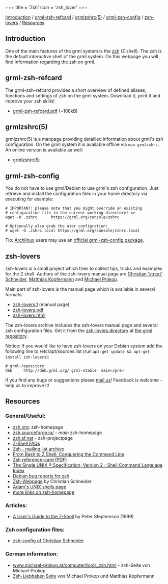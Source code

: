 +++
title = 'Zsh'
icon = 'zsh_lover'
+++

<p><a href="#intro">Introduction</a> / <a
href="#grmlzshrefcard">grml-zsh-refcard</a> / <a
href="#grmlzshrc">grmlzshrc(5)</a> / <a
href="#grmlzshconfig">grml-zsh-config</a> / <a
href="#zshlovers">zsh-lovers</a> / <a
href="#resources">Resources</a></p>

<h2><a name="intro"></a>Introduction</h2>

<p>One of the main features of the grml system is the <a
href="https://zsh.sourceforge.net/">zsh</a> (Z shell). The zsh is the default
<em>interactive</em> shell of the grml system. On this webpage you will
find information regarding the zsh on grml.</p>

<h2><a name="grmlzshrefcard"></a>grml-zsh-refcard</h2>

The grml-zsh-refcard provides a short overview of defined aliases,
functions and settings of zsh on the grml system. Download it, print it
and improve your zsh skills!

* [grml-zsh-refcard.pdf](grml-zsh-refcard.pdf) (~108kB)

<h2><a name="grmlzshrc"></a>grmlzshrc(5)</h2>

grmlzshrc(5) is a manpage providing detailled information about grml's
zsh configuration. On the grml system it is available offline via `man
grmlzshrc`. An online version is available as well:

* [grmlzshrc(5)](grmlzshrc.html)

<h2><a name="grmlzshconfig"></a>grml-zsh-config</h2>

You do not have to use grml/Debian to use grml's zsh configuration.
Just retrieve and install the configuration files in your home directory
via executing for example:

    # IMPORTANT: please note that you might override an existing
    # configuration file in the current working directory! =>
    wget -O .zshrc      https://grml.org/console/zshrc

    # Optionally also grab the user configration:
    # wget -O .zshrc.local https://grml.org/console/zshrc.local

Tip: [Archlinux](https://www.archlinux.org/) users may use an
[official grml-zsh-config package](https://www.archlinux.org/packages/extra/any/grml-zsh-config/).

<h2><a name="zshlovers"></a>zsh-lovers</h2>

zsh-lovers is a small project which tries to collect tips, tricks and
examples for the Z shell. Authors of the zsh-lovers manual page are
[Christian 'strcat' Schneider](https://www.strcat.de/),
[Matthias Kopfermann](/team/) and [Michael Prokop](/team/).

Main part of zsh-lovers is the manual page which is available in
several formats:

* [zsh-lovers.1](zsh-lovers.1) (manual page)
* [zsh-lovers.pdf](zsh-lovers.pdf)
* [zsh-lovers.html](zsh-lovers.html)

The zsh-lovers archive includes the zsh-lovers manual page and several
zsh configuration files. Get it from the [zsh-lovers directory](https://deb.grml.org/pool/main/z/zsh-lovers/)
at [the grml repository](https://deb.grml.org/).

Notice: If you would like to have zsh-lovers on your Debian system add
the following line to /etc/apt/sources.list (run `apt-get update
&& apt-get install zsh-lovers`):

    # grml-repository
    deb     http://deb.grml.org/ grml-stable  main</pre>

If you find any bugs or suggestions please [mail us](mailto:zsh-lover@michael-prokop.at)!
Feedback is welcome - help us to improve it!

<h2><a name="resources"></a>Resources</h2>

<h3>General/Useful:</h3>

<ul>
  <li><a href="https://www.zsh.org/">zsh.org</a>: zsh-homepage
  <li><a href="https://zsh.sourceforge.io">zsh.sourceforge.io/</a> - <em>main</em> zsh-homepage
  <li><a href="https://sourceforge.net/projects/zsh/">zsh.sf.net</a> - zsh-projectpage
  <li><a href="https://zsh.sourceforge.io/FAQ/">Z-Shell FAQs</a>
  <li><a href="https://www.zsh.org/mla/">Zsh - mailing list archive</a>
  <li><a href="https://www.bash2zsh.com">From Bash to Z Shell: Conquering the
  Command Line</a>
  <li><a href="https://www.bash2zsh.com/zsh_refcard/refcard.pdf">Zsh reference-card (PDF)</a>
  <li><a href="http://www.opengroup.org/onlinepubs/007908799/xcu/shellix.html">The Single UNIX ® Specification, Version 2 - Shell Command Language Index</a></li>
  <li><a href="https://bugs.debian.org/cgi-bin/pkgreport.cgi?pkg=zsh">Debian bug reports for zsh</a>
  <li><a href="https://www.strcat.de/zsh/">Zsh-Webpage</a> by Christian Schneider
  <li><a href="https://adamspiers.org/computing/shells/">Adam's UNIX shells page</a>
  <!--
  <li><a href="http://developer.berlios.de/projects/netzworkk/">kwtools</a> - a
  big zsh-scriptcollection (based on <a
  href="http://packages.debian.org/unstable/misc/dialog">dialog</a>) by Kai Wilke for
  often used apps
  <li><a href="http://www.rayninfo.co.uk/tips/zshtips.html">Zzappers Best of ZSH tips</a> by David Rayner
  -->
  <li><a href="https://zsh.sourceforge.net/links.html">more links on zsh-homepage</a>
  <!--
  <li><a href="http://www.int.gu.edu.au/courses/2010int/nscp_shells.html">NCSP - Unix Shells</a>
  -->
</ul>

<h3>Articles:</h3>

<ul>
  <li><a href="https://zsh.sourceforge.net/Guide/zshguide.html">A User's Guide to the Z-Shell</a> by Peter Stephenson (1999) </li>
<!--
  <li><a href="https://www.ibm.com/developerworks/linux/library/l-z.html?dwzone=linux">Curtains up: introducing the Z shell</a> by IBM Developerworks (2001)</li>
  <li><a href="http://www-106.ibm.com/developerworks/linux/library/l-z.html?dwzone=linux">Introducing the Z-Shell</a> by IBM Developerworks (1.2.2001)</li>
  <li><a href="http://ezine.daemonnews.org/199910/zsh.html">Artikel in BSD-News</a> by Dominic Mitchell (October 1999)</li>
  <li><a href="http://www.linux-mag.com/cgi-bin/printer.pl?issue=2002-05&amp;article=power">Making the Transition to Zsh</a> by John Beppu (May 2002)</li>
  <li>Writing Zsh Completion Functions (July 2002): <a
  href="http://www.linux-mag.com/2002-07/power_01.html">part 1</a> und <a
  href="http://www.linux-mag.com/2002-07/power_02.html">part 2</a></li>
  <li><a href="http://www.acm.uiuc.edu/workshops/zsh/toc.html">Zsh Workshop</a> by Larry P. Schrof
  -->
</ul>

<h3>Zsh configuration files:</h3>

<ul>
  <li><a href="https://www.strcat.de/dotfiles/">zsh-config of Christian Schneider</a>
  <!--
  <li><a href="https://zshwiki.org/home/links/configs">zsh-configuration-files @ zshwiki.org </a></li>
  <li><a href="http://www.dotfiles.com/index.php?app_id=4">zshrcs @ dotfiles.com</a></li>
  -->
</ul>

<h3>German information:</h3>

<ul>
  <li><a href="https://www.michael-prokop.at/computer/tools_zsh.html">www.michael-prokop.at/computer/tools_zsh.html</a> - zsh-Seite von Michael Prokop</li>
  <li><a href="https://www.michael-prokop.at/computer/tools_zsh_liebhaber.html">Zsh-Liebhaber-Seite</a> von Michael Prokop und Matthias Kopfermann</li>
</ul>
